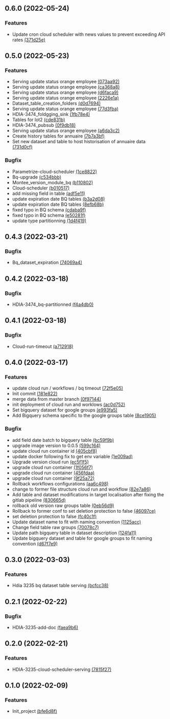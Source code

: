 ## 0.6.0 (2022-05-24)
### Features
* Update cron cloud scheduler with news values to prevent exceeding API rates [(371d25e)](https://gitlab.si.francetelecom.fr/hbx-data-ia/gcp/ofr-fgt-shared-data/ofr-fgt-shared-data-serving/commits/371d25ec1c70ce4aaa8c2fff74ae5e48be9b713f)

## 0.5.0 (2022-05-23)
### Features
* Serving update status orange employee [(073aa92)](https://gitlab.si.francetelecom.fr/hbx-data-ia/gcp/ofr-fgt-shared-data/ofr-fgt-shared-data-serving/commits/073aa92a688e5dc9dff28cb074e0bf91165fe623)
* Serving update status orange employee [(ca368a8)](https://gitlab.si.francetelecom.fr/hbx-data-ia/gcp/ofr-fgt-shared-data/ofr-fgt-shared-data-serving/commits/ca368a8f4ef2a5655a0ad46e6330dda5c2c4dee1)
* Serving update status orange employee [(d6faca9)](https://gitlab.si.francetelecom.fr/hbx-data-ia/gcp/ofr-fgt-shared-data/ofr-fgt-shared-data-serving/commits/d6faca906d6917e3b861e6126c65f301bafee31f)
* Serving update status orange employee [(2226e1a)](https://gitlab.si.francetelecom.fr/hbx-data-ia/gcp/ofr-fgt-shared-data/ofr-fgt-shared-data-serving/commits/2226e1a0382f6f9bffed2e8243f27c2b7eb60868)
* Dataset_table_creation_folders [(d0d7694)](https://gitlab.si.francetelecom.fr/hbx-data-ia/gcp/ofr-fgt-shared-data/ofr-fgt-shared-data-serving/commits/d0d76940da46b6d0463222c91ecba64a564a585e)
* Serving update status orange employee [(77d3fba)](https://gitlab.si.francetelecom.fr/hbx-data-ia/gcp/ofr-fgt-shared-data/ofr-fgt-shared-data-serving/commits/77d3fba094372f90df9c08fdf3f08edad71f8996)
* HDIA-3474_foldgging_sink [(1fb78e4)](https://gitlab.si.francetelecom.fr/hbx-data-ia/gcp/ofr-fgt-shared-data/ofr-fgt-shared-data-serving/commits/1fb78e43edd6e34258e3b6dea6466792555b9437)
* Tables for lot2 [(cde831b)](https://gitlab.si.francetelecom.fr/hbx-data-ia/gcp/ofr-fgt-shared-data/ofr-fgt-shared-data-serving/commits/cde831b957a41a6af630f3a0d3d5922cff491c27)
* HDIA-3474_pubsub [(0f9db18)](https://gitlab.si.francetelecom.fr/hbx-data-ia/gcp/ofr-fgt-shared-data/ofr-fgt-shared-data-serving/commits/0f9db1831f8885616e4bb0dd16f59bd9b206eced)
* Serving update status orange employee [(a6da3c2)](https://gitlab.si.francetelecom.fr/hbx-data-ia/gcp/ofr-fgt-shared-data/ofr-fgt-shared-data-serving/commits/a6da3c2c84582394aafad1e177989e0b44ee2d97)
*  Create history tables for annuaire [(7b7a3bf)](https://gitlab.si.francetelecom.fr/hbx-data-ia/gcp/ofr-fgt-shared-data/ofr-fgt-shared-data-serving/commits/7b7a3bf8e1973e46f2d2f11ce9c5261025b82583)
* Set new dataset and table to host historisation of annuaire data [(731d0cf)](https://gitlab.si.francetelecom.fr/hbx-data-ia/gcp/ofr-fgt-shared-data/ofr-fgt-shared-data-serving/commits/731d0cf5e454b1fcee92fcaf5d36284b38a16497)

### Bugfix
* Parametrize-cloud-scheduler [(1ce8822)](https://gitlab.si.francetelecom.fr/hbx-data-ia/gcp/ofr-fgt-shared-data/ofr-fgt-shared-data-serving/commits/1ce8822274020092b454ef0bac8a60c4a3eafb09)
* Bq-upgrade [(c534bbb)](https://gitlab.si.francetelecom.fr/hbx-data-ia/gcp/ofr-fgt-shared-data/ofr-fgt-shared-data-serving/commits/c534bbb0e58701d5133c3c940cf244c63c62c92b)
* Montee_version_module_bq [(b110802)](https://gitlab.si.francetelecom.fr/hbx-data-ia/gcp/ofr-fgt-shared-data/ofr-fgt-shared-data-serving/commits/b110802cd88dce36d06cca951e7d98fd36e9fdcc)
* Cloud-scheduler [(b010517)](https://gitlab.si.francetelecom.fr/hbx-data-ia/gcp/ofr-fgt-shared-data/ofr-fgt-shared-data-serving/commits/b0105178eec7ccab8b72422dd127845e685aceb3)
*  add missing field in table [(adf5e11)](https://gitlab.si.francetelecom.fr/hbx-data-ia/gcp/ofr-fgt-shared-data/ofr-fgt-shared-data-serving/commits/adf5e11cd3027e40587103d42d5b3096f5c9ca2a)
*  update expiration date BQ tables [(b3a2d08)](https://gitlab.si.francetelecom.fr/hbx-data-ia/gcp/ofr-fgt-shared-data/ofr-fgt-shared-data-serving/commits/b3a2d087221595936cec0012db565e8f44f57d8b)
*  update expiration date BQ tables [(8efb68b)](https://gitlab.si.francetelecom.fr/hbx-data-ia/gcp/ofr-fgt-shared-data/ofr-fgt-shared-data-serving/commits/8efb68b225e1863bf70987f7536a8caa8405f543)
*  fixed typo in BQ schema [(cdaba9f)](https://gitlab.si.francetelecom.fr/hbx-data-ia/gcp/ofr-fgt-shared-data/ofr-fgt-shared-data-serving/commits/cdaba9f82e6ae6c556cf9b6a00a484a14d9986a8)
*  fixed typo in BQ schema [(e50281f)](https://gitlab.si.francetelecom.fr/hbx-data-ia/gcp/ofr-fgt-shared-data/ofr-fgt-shared-data-serving/commits/e50281f8a7a2409882d4d88ffba01b77fba20049)
*  update type partitionning [(1d4f419)](https://gitlab.si.francetelecom.fr/hbx-data-ia/gcp/ofr-fgt-shared-data/ofr-fgt-shared-data-serving/commits/1d4f419604b6b0e19e71586949213116cca4251a)

## 0.4.3 (2022-03-21)
### Bugfix
* Bq_dataset_expiration [(74069a4)](https://gitlab.si.francetelecom.fr/hbx-data-ia/gcp/ofr-fgt-shared-data/ofr-fgt-shared-data-serving/commits/74069a4a1d446680125b0c27192b1130d4ca0bbf)

## 0.4.2 (2022-03-18)
### Bugfix
* HDIA-3474_bq-partitionned [(f4a4db0)](https://gitlab.si.francetelecom.fr/hbx-data-ia/gcp/ofr-fgt-shared-data/ofr-fgt-shared-data-serving/commits/f4a4db02479d185e14f2d230772eaa5bf7890d8e)

## 0.4.1 (2022-03-18)
### Bugfix
* Cloud-run-timeout [(a712918)](https://gitlab.si.francetelecom.fr/hbx-data-ia/gcp/ofr-fgt-shared-data/ofr-fgt-shared-data-serving/commits/a7129186458c6098d2d0da926cd9523e5fcc87dd)

## 0.4.0 (2022-03-17)
### Features
*  update cloud run / workflows / bq timeout [(72f5e05)](https://gitlab.si.francetelecom.fr/hbx-data-ia/gcp/ofr-fgt-shared-data/ofr-fgt-shared-data-serving/commits/72f5e052e0f15e552432bf7a8b31ada7da9a39ba)
* Init commit [(181e822)](https://gitlab.si.francetelecom.fr/hbx-data-ia/gcp/ofr-fgt-shared-data/ofr-fgt-shared-data-serving/commits/181e822171bd101222e9e4aca0d8d05b14414689)
*  merge data from master branch [(0f97144)](https://gitlab.si.francetelecom.fr/hbx-data-ia/gcp/ofr-fgt-shared-data/ofr-fgt-shared-data-serving/commits/0f971441d0f877f5262dd81257b16421e5ec60ed)
*  init deployment of cloud run and worklows [(ac0d752)](https://gitlab.si.francetelecom.fr/hbx-data-ia/gcp/ofr-fgt-shared-data/ofr-fgt-shared-data-serving/commits/ac0d752ab154c2eb04f642f1bb9886f9aae4abd2)
*  Set bigquery dataset for google groups [(e993fa5)](https://gitlab.si.francetelecom.fr/hbx-data-ia/gcp/ofr-fgt-shared-data/ofr-fgt-shared-data-serving/commits/e993fa5350bc2fd7dbcf9f1cca43cda7bb30df18)
*  Add Bigquery schema specific to the google groups table [(8ce1905)](https://gitlab.si.francetelecom.fr/hbx-data-ia/gcp/ofr-fgt-shared-data/ofr-fgt-shared-data-serving/commits/8ce1905363f9be094d14e1a30421d8a3fb27aa77)

### Bugfix
*  add field date batch to bigquery table [(bc59f9b)](https://gitlab.si.francetelecom.fr/hbx-data-ia/gcp/ofr-fgt-shared-data/ofr-fgt-shared-data-serving/commits/bc59f9b269468a23c1c763405d69d6138b797f10)
*  upgrade image version to 0.0.5 [(599c164)](https://gitlab.si.francetelecom.fr/hbx-data-ia/gcp/ofr-fgt-shared-data/ofr-fgt-shared-data-serving/commits/599c164ad87dc847389cc8edd76ef8a25f9c68e3)
*  update cloud run container id [(405cbf8)](https://gitlab.si.francetelecom.fr/hbx-data-ia/gcp/ofr-fgt-shared-data/ofr-fgt-shared-data-serving/commits/405cbf82c8e9719b2b8558235be000f7de0050f6)
*  update docker following fix to get env variable [(1e009ad)](https://gitlab.si.francetelecom.fr/hbx-data-ia/gcp/ofr-fgt-shared-data/ofr-fgt-shared-data-serving/commits/1e009ad826badce6eb46c4d3330dac3419f2ebb0)
*  Upgrade version cloud run [(ec5f1f5)](https://gitlab.si.francetelecom.fr/hbx-data-ia/gcp/ofr-fgt-shared-data/ofr-fgt-shared-data-serving/commits/ec5f1f5c6927a2b4166554d0bc22374180041999)
*  upgrade cloud run container [(1f056f7)](https://gitlab.si.francetelecom.fr/hbx-data-ia/gcp/ofr-fgt-shared-data/ofr-fgt-shared-data-serving/commits/1f056f7493493a6e8b359825f563253d15c83259)
*  upgrade cloud run container [(456fdaa)](https://gitlab.si.francetelecom.fr/hbx-data-ia/gcp/ofr-fgt-shared-data/ofr-fgt-shared-data-serving/commits/456fdaa9d56b0b6cfd4399d4a13ecc958608e130)
*  upgrade cloud run container [(9f25a72)](https://gitlab.si.francetelecom.fr/hbx-data-ia/gcp/ofr-fgt-shared-data/ofr-fgt-shared-data-serving/commits/9f25a724ea2e1971e0409d83991bc2abec5b590e)
*  Rollback workflows configurations [(aa6c498)](https://gitlab.si.francetelecom.fr/hbx-data-ia/gcp/ofr-fgt-shared-data/ofr-fgt-shared-data-serving/commits/aa6c498cc9fb40a9813e59a15b847bdc436c7baf)
*  change to former file structure cloud run and workflow [(82e7a86)](https://gitlab.si.francetelecom.fr/hbx-data-ia/gcp/ofr-fgt-shared-data/ofr-fgt-shared-data-serving/commits/82e7a861fd6d6b7283b905c2ecdd892b63021805)
*  Add table and dataset modifications in target localisation after fixing the gitlab pipeline [(830665d)](https://gitlab.si.francetelecom.fr/hbx-data-ia/gcp/ofr-fgt-shared-data/ofr-fgt-shared-data-serving/commits/830665de6b1707fe080a36057ff318fb2cc6d623)
*  rollback old version raw groups table [(0eb56d9)](https://gitlab.si.francetelecom.fr/hbx-data-ia/gcp/ofr-fgt-shared-data/ofr-fgt-shared-data-serving/commits/0eb56d92a3bd29e0942fec4b780ee62f2e6c6ce9)
*  Rollback to former conf to set deletion protection to false [(46097ce)](https://gitlab.si.francetelecom.fr/hbx-data-ia/gcp/ofr-fgt-shared-data/ofr-fgt-shared-data-serving/commits/46097ce079f568f7e2575a3f8d94ac0b471dc630)
*  set deletion protection to false [(fc40c1f)](https://gitlab.si.francetelecom.fr/hbx-data-ia/gcp/ofr-fgt-shared-data/ofr-fgt-shared-data-serving/commits/fc40c1f50690c28088b8cf8d0c0d2d6493437acf)
*  Update dataset name to fit with naming convention [(1125acc)](https://gitlab.si.francetelecom.fr/hbx-data-ia/gcp/ofr-fgt-shared-data/ofr-fgt-shared-data-serving/commits/1125accd8d53bd1e08b8f5e13d7e3007176b7040)
*  Change field table raw groups [(70078c7)](https://gitlab.si.francetelecom.fr/hbx-data-ia/gcp/ofr-fgt-shared-data/ofr-fgt-shared-data-serving/commits/70078c7302adfdde6473edd786879b1b9392ac16)
*  Update path bigquery table in dataset description [(124fa11)](https://gitlab.si.francetelecom.fr/hbx-data-ia/gcp/ofr-fgt-shared-data/ofr-fgt-shared-data-serving/commits/124fa1178d1b4c7d9009e04f922f89292689bb83)
*  Update bigquery dataset and table for google groups to fit naming convention [(d67f7e9)](https://gitlab.si.francetelecom.fr/hbx-data-ia/gcp/ofr-fgt-shared-data/ofr-fgt-shared-data-serving/commits/d67f7e9e531c092f3afb1cb5e2e18c9fb5f0e559)

## 0.3.0 (2022-03-03)
### Features
* Hdia 3235 bq dataset table serving [(bcfcc38)](https://gitlab.si.francetelecom.fr/hbx-data-ia/gcp/ofr-fgt-shared-data/ofr-fgt-shared-data-serving/commits/bcfcc38e20c500032dcc50f1e553253817d0398b)

## 0.2.1 (2022-02-22)
### Bugfix
* HDIA-3235-add-doc [(faea9b6)](https://gitlab.si.francetelecom.fr/hbx-data-ia/gcp/ofr-fgt-shared-data/ofr-fgt-shared-data-serving/commits/faea9b632a89d2995b801781fb280152f0c6311d)

## 0.2.0 (2022-02-21)
### Features
* HDIA-3235-cloud-scheduler-serving [(7815f27)](https://gitlab.si.francetelecom.fr/hbx-data-ia/gcp/ofr-fgt-shared-data/ofr-fgt-shared-data-serving/commits/7815f275065f2ad249a67bc64da430171f4d8890)

## 0.1.0 (2022-02-09)
### Features
* Init_project [(bfe6d8f)](https://gitlab.si.francetelecom.fr/hbx-data-ia/gcp/ofr-fgt-shared-data/ofr-fgt-shared-data-serving/commits/bfe6d8f8dc7643301d2e96fed23f5b6e315790c5)
